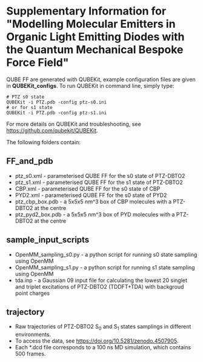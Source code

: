 # Supplementary Information for "Modelling Molecular Emitters in Organic Light Emitting Diodes with the Quantum Mechanical Bespoke Force Field"

QUBE FF are generated with QUBEKit, example configuration files are given in **QUBEKit_configs**. To run QUBEKit in command line, simply type:
   
    # PTZ s0 state
    QUBEKit -i PTZ.pdb -config ptz-s0.ini
    # or for s1 state
    QUBEKit -i PTZ.pdb -config ptz-s1.ini

For more details on QUBEKit and troubleshooting, see https://github.com/qubekit/QUBEKit.

The following folders contain:

## FF_and_pdb
 * ptz_s0.xml - parameterised QUBE FF for the s0 state of PTZ-DBTO2
 * ptz_s1.xml - parameterised QUBE FF for the s1 state of PTZ-DBTO2
 * CBP.xml - parameterised QUBE FF for the s0 state of CBP
 * PYD2.xml - parameterised QUBE FF for the s0 state of PYD2
 * ptz_cbp_box.pdb - a 5x5x5 nm^3 box of CBP molecules with a PTZ-DBTO2 at the centre
 * ptz_pyd2_box.pdb - a 5x5x5 nm^3 box of PYD molecules with a PTZ-DBTO2 at the centre
 
## sample_input_scripts
 * OpenMM_sampling_s0.py - a python script for running s0 state sampling using OpenMM
 * OpenMM_sampling_s1.py - a python script for running s1 state sampling using OpenMM
 * tda.inp - a Gaussian 09 input file for calculating the lowest 20 singlet and triplet excitations of PTZ-DBTO2 (TDDFT+TDA) with backgroud point charges

## trajectory
 * Raw trajectories of PTZ-DBTO2 S<sub>0</sub> and S<sub>1</sub> states samplings in different environments.
 * To access the data, see https://doi.org/10.5281/zenodo.4507905.
 * Each *.dcd file corresponds to a 100 ns MD simulation, which contains 500 frames. 
